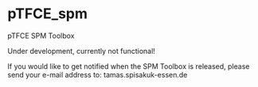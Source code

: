 # pTFCE_spm
pTFCE SPM Toolbox

Under development, currently not functional!

If you would like to get notified when the SPM Toolbox is released, please send your e-mail address to:
tamas.spisak<at>uk-essen.de

